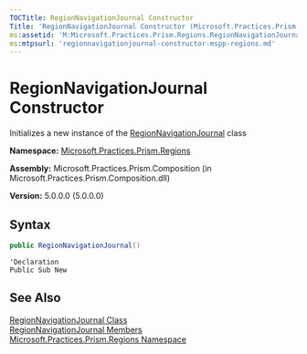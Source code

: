 ```yaml
---
TOCTitle: RegionNavigationJournal Constructor
Title: 'RegionNavigationJournal Constructor (Microsoft.Practices.Prism.Regions)'
ms:assetid: 'M:Microsoft.Practices.Prism.Regions.RegionNavigationJournal.\#ctor'
ms:mtpsurl: 'regionnavigationjournal-constructor-mspp-regions.md'
---
```



# RegionNavigationJournal Constructor

Initializes a new instance of the [RegionNavigationJournal](/patterns-practices/reference/regionnavigationjournal-class-mspp-regions) class

**Namespace:** [Microsoft.Practices.Prism.Regions](/patterns-practices/reference/mspp-regions-namespace)

**Assembly:** Microsoft.Practices.Prism.Composition (in Microsoft.Practices.Prism.Composition.dll)

**Version:** 5.0.0.0 (5.0.0.0)

## Syntax
~~~C#
public RegionNavigationJournal()
~~~
~~~VB
'Declaration
Public Sub New
~~~

## See Also

[RegionNavigationJournal Class](/patterns-practices/reference/regionnavigationjournal-class-mspp-regions)<br/>
[RegionNavigationJournal Members](/patterns-practices/reference/regionnavigationjournal-members-mspp-regions)<br/>
[Microsoft.Practices.Prism.Regions Namespace](/patterns-practices/reference/mspp-regions-namespace)<br/>